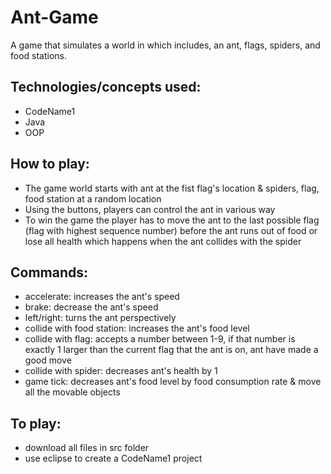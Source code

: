 # Ant-Game
A game that simulates a world in which includes, an ant, flags, spiders, and food stations. 

## Technologies/concepts used:
- CodeName1
- Java
- OOP

## How to play: 
- The game world starts with ant at the fist flag's location & spiders, flag, food station at a random location 
- Using the buttons, players can control the ant in various way 
- To win the game the player has to move the ant to the last possible flag (flag with highest sequence number) before the ant runs out of food or lose all health which happens when the ant collides with the spider

## Commands:
- accelerate: increases the ant's speed 
- brake: decrease the ant's speed
- left/right: turns the ant perspectively 
- collide with food station: increases the ant's food level 
- collide with flag: accepts a number between 1-9, if that number is exactly 1 larger than the current flag that the ant is on, ant have made a good move
- collide with spider: decreases ant's health by 1
- game tick: decreases ant's food level by food consumption rate & move all the movable objects 

## To play:
- download all files in src folder
- use eclipse to create a CodeName1 project 



